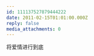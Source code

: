 ```yaml
---
id: 111137527879444222
date: 2011-02-15T01:01:00.000Z
reply: false
media_attachments: 0
---
```


将爱情进行到底 ​​​​

